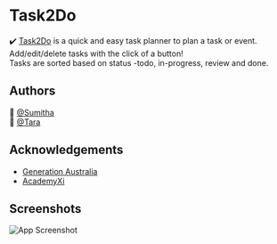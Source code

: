 # Task2Do

:heavy_check_mark: [Task2Do](https://sela2306.github.io/Task2Do/)
 is a quick and easy task planner to plan a task or event.  
 Add/edit/delete tasks with the click of a button!  
 Tasks are sorted based on status -todo, in-progress, review and done.  



## Authors

👩 [@Sumitha](https://github.com/sela2306/)  
👩 [@Tara](https://github.com/metaTara)  

  
## Acknowledgements

 - [Generation Australia](https://australia.generation.org/)
 - [AcademyXi](https://academyxi.com/)

  
## Screenshots

![App Screenshot](https://via.placeholder.com/468x300?text=App+Screenshot+Here)
